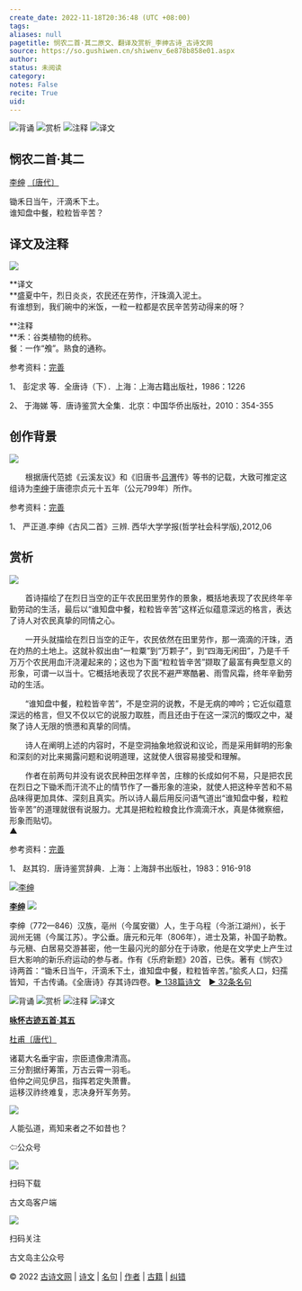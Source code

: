 ```yaml
---
create_date: 2022-11-18T20:36:48 (UTC +08:00)
tags: 
aliases: null
pagetitle: 悯农二首·其二原文、翻译及赏析_李绅古诗_古诗文网
source: https://so.gushiwen.cn/shiwenv_6e878b858e01.aspx
author: 
status: 未阅读
category: 
notes: False
recite: True
uid: 
---
```


![背诵](https://song.gushiwen.cn/siteimg/bei-pic.png) ![赏析](https://song.gushiwen.cn/siteimg/shang-pic.png) ![注释](https://song.gushiwen.cn/siteimg/zhu-pic.png) ![译文](https://song.gushiwen.cn/siteimg/yi-pic.png)

## 悯农二首·其二

[李绅](https://so.gushiwen.cn/authorv_7d5432b45289.aspx) [〔唐代〕](https://so.gushiwen.cn/shiwens/default.aspx?cstr=%e5%94%90%e4%bb%a3)

锄禾日当午，汗滴禾下土。  
谁知盘中餐，粒粒皆辛苦？

## 译文及注释

![](https://song.gushiwen.cn/siteimg/speak-er.png)

**译文  
**盛夏中午，烈日炎炎，农民还在劳作，汗珠滴入泥土。  
有谁想到，我们碗中的米饭，一粒一粒都是农民辛苦劳动得来的呀？

**注释  
**禾：谷类植物的统称。  
餐：一作“飧”。熟食的通称。

参考资料：[完善](https://so.gushiwen.cn/jiucuo.aspx?u=%e7%bf%bb%e8%af%9161173%e3%80%8a%e8%af%91%e6%96%87%e5%8f%8a%e6%b3%a8%e9%87%8a%e3%80%8b)

1、 彭定求 等．全唐诗（下）．上海：上海古籍出版社，1986：1226

2、 于海娣 等．唐诗鉴赏大全集．北京：中国华侨出版社，2010：354-355

## 创作背景

![](https://song.gushiwen.cn/siteimg/speak-er.png)

　　根据唐代范摅《云溪友议》和《旧唐书·[吕渭](https://so.gushiwen.cn/authorv_a3e5161e84b3.aspx)传》等书的记载，大致可推定这组诗为[李绅](https://so.gushiwen.cn/authorv_7d5432b45289.aspx)于唐德宗贞元十五年（公元799年）所作。

参考资料：[完善](https://so.gushiwen.cn/jiucuo.aspx?u=%e8%b5%8f%e6%9e%9047564%e3%80%8a%e5%88%9b%e4%bd%9c%e8%83%8c%e6%99%af%e3%80%8b)

1、 严正道.李绅《古风二首》三辨. 西华大学学报(哲学社会科学版),2012,06

## 赏析

![](https://song.gushiwen.cn/siteimg/speak-er.png)

　　首诗描绘了在烈日当空的正午农民田里劳作的景象，概括地表现了农民终年辛勤劳动的生活，最后以“谁知盘中餐，粒粒皆辛苦”这样近似蕴意深远的格言，表达了诗人对农民真挚的同情之心。

　　一开头就描绘在烈日当空的正午，农民依然在田里劳作，那一滴滴的汗珠，洒在灼热的土地上。这就补叙出由“一粒粟”到“万颗子”，到“四海无闲田”，乃是千千万万个农民用血汗浇灌起来的；这也为下面“粒粒皆辛苦”撷取了最富有典型意义的形象，可谓一以当十。它概括地表现了农民不避严寒酷暑、雨雪风霜，终年辛勤劳动的生活。

　　“谁知盘中餐，粒粒皆辛苦”，不是空洞的说教，不是无病的呻吟；它近似蕴意深远的格言，但又不仅以它的说服力取胜，而且还由于在这一深沉的慨叹之中，凝聚了诗人无限的愤懑和真挚的同情。

　　诗人在阐明上述的内容时，不是空洞抽象地叙说和议论，而是采用鲜明的形象和深刻的对比来揭露问题和说明道理，这就使人很容易接受和理解。

　　作者在前两句并没有说农民种田怎样辛苦，庄稼的长成如何不易，只是把农民在烈日之下锄禾而汗流不止的情节作了一番形象的渲染，就使人把这种辛苦和不易品味得更加具体、深刻且真实。所以诗人最后用反问语气道出“谁知盘中餐，粒粒皆辛苦”的道理就很有说服力。尤其是把粒粒粮食比作滴滴汗水，真是体微察细，形象而贴切。  
▲

参考资料：[完善](https://so.gushiwen.cn/jiucuo.aspx?u=%e8%b5%8f%e6%9e%9047565%e3%80%8a%e8%b5%8f%e6%9e%90%e3%80%8b)

1、 赵其钧．唐诗鉴赏辞典．上海：上海辞书出版社，1983：916-918

[![李绅](https://song.gushiwen.cn/authorImg/lishen.jpg)](https://so.gushiwen.cn/authorv_7d5432b45289.aspx)

[**李绅**](https://so.gushiwen.cn/authorv_7d5432b45289.aspx) ![](https://song.gushiwen.cn/siteimg/speak-er.png)

李绅（772—846）汉族，亳州（今属安徽）人，生于乌程（今浙江湖州），长于润州无锡（今属江苏）。字公垂。唐元和元年（806年），进士及第，补国子助教。与元稹、白居易交游甚密，他一生最闪光的部分在于诗歌，他是在文学史上产生过巨大影响的新乐府运动的参与者。作有《乐府新题》20首，已佚。著有《悯农》诗两首：“锄禾日当午，汗滴禾下土，谁知盘中餐，粒粒皆辛苦。”脍炙人口，妇孺皆知，千古传诵。《全唐诗》存其诗四卷。[► 138篇诗文](https://so.gushiwen.cn/shiwens/default.aspx?astr=%e6%9d%8e%e7%bb%85)　[► 32条名句](https://so.gushiwen.cn/mingjus/default.aspx?astr=%e6%9d%8e%e7%bb%85)

![背诵](https://song.gushiwen.cn/siteimg/bei-pic.png) ![赏析](https://song.gushiwen.cn/siteimg/shang-pic.png) ![注释](https://song.gushiwen.cn/siteimg/zhu-pic.png) ![译文](https://song.gushiwen.cn/siteimg/yi-pic.png)

[**咏怀古迹五首·其五**](https://so.gushiwen.cn/shiwenv_70e98eb5d973.aspx)

[杜甫](https://so.gushiwen.cn/authorv.aspx?name=%e6%9d%9c%e7%94%ab)[〔唐代〕](https://so.gushiwen.cn/shiwens/default.aspx?cstr=%e5%94%90%e4%bb%a3)

诸葛大名垂宇宙，宗臣遗像肃清高。  
三分割据纡筹策，万古云霄一羽毛。  
伯仲之间见伊吕，指挥若定失萧曹。  
运移汉祚终难复，志决身歼军务劳。

![](https://song.gushiwen.cn/siteimg/app/erma_guwendao.png)

人能弘道，焉知来者之不如昔也？

⇦公众号

![](https://song.gushiwen.cn/siteimg/app/appdownGwd2021.png)

扫码下载

古文岛客户端

![](https://song.gushiwen.cn/siteimg/app/erma_guwendao.png)

扫码关注

古文岛主公众号

© 2022 [古诗文网](https://www.gushiwen.cn/) | [诗文](https://so.gushiwen.cn/shiwens/) | [名句](https://so.gushiwen.cn/mingjus/) | [作者](https://so.gushiwen.cn/authors/) | [古籍](https://so.gushiwen.cn/guwen/) | [纠错](https://so.gushiwen.cn/jiucuo.aspx?u=)
